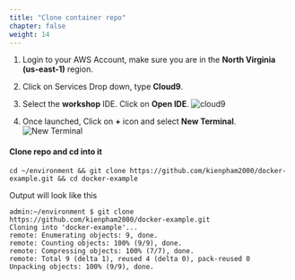 ```yaml
---
title: "Clone container repo"
chapter: false
weight: 14
---
```


1. Login to your AWS Account, make sure you are in the **North Virginia (us-east-1)** region.

1. Click on Services Drop down, type **Cloud9**.

1. Select the **workshop** IDE. Click on **Open IDE**.
![cloud9](/images/cloud9/open-ide.png)

1. Once launched, Click on **+** icon and select **New Terminal**.
![New Terminal](/images/cloud9/new-terminal.png)

#### Clone repo and cd into it
```
cd ~/environment && git clone https://github.com/kienpham2000/docker-example.git && cd docker-example

```

Output will look like this
```
admin:~/environment $ git clone https://github.com/kienpham2000/docker-example.git
Cloning into 'docker-example'...
remote: Enumerating objects: 9, done.
remote: Counting objects: 100% (9/9), done.
remote: Compressing objects: 100% (7/7), done.
remote: Total 9 (delta 1), reused 4 (delta 0), pack-reused 0
Unpacking objects: 100% (9/9), done.
```
